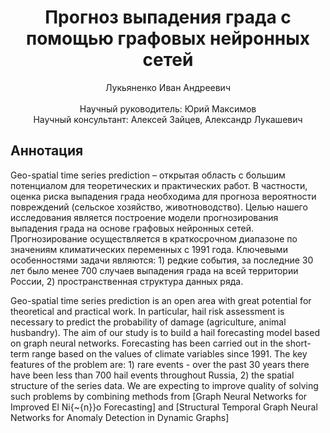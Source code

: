 <div align="center">
  <H1>
    Прогноз выпадения града с помощью графовых нейронных сетей
  </H1>
  Лукьяненко Иван Андреевич
</div><br>
<div align="center">
  Научный руководитель: Юрий Максимов <br>
  Научный консультант: Алексей Зайцев, Александр Лукашевич
</div>

## Аннотация
Geo-spatial time series prediction – открытая область с большим потенциалом для теоретических и практических работ. В частности, оценка риска выпадения града необходима для прогноза вероятности повреждений (сельское хозяйство, животноводство). Целью нашего исследования является построение модели прогнозирования выпадения града на основе графовых нейронных сетей. Прогнозирование осуществляется в краткосрочном диапазоне по значениям климатических переменных с 1991 года. Ключевыми особенностями задачи являются: 1) редкие события, за последние 30 лет было менее 700 случаев выпадения града на всей территории России, 2) пространственная структура данных ряда.

Geo-spatial time series prediction is an open area with great potential for theoretical and practical work. In particular, hail risk assessment is necessary to predict the probability of damage (agriculture, animal husbandry). The aim of our study is to build a hail forecasting model based on graph neural networks. Forecasting has been carried out in the short-term range based on the values of climate variables since 1991. The key features of the problem are: 1) rare events - over the past 30 years there have been less than 700 hail events throughout Russia, 2) the spatial structure of the series data. We are expecting to improve quality of solving such problems by combining methods from [Graph Neural Networks for Improved El Ni{\~{n}}o Forecasting] and [Structural Temporal Graph Neural Networks for Anomaly Detection in Dynamic Graphs]

